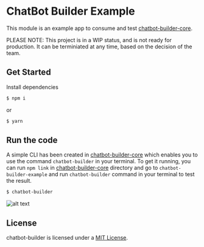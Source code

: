 # ChatBot Builder Example

This module is an example app to consume and test [chatbot-builder-core](https://github.com/DiUS/chatbot-builder/tree/monorepo-refactor/packages/chatbot-builder-core).

PLEASE NOTE: This project is in a WIP status, and is not ready for production. It can be terminiated at any time, based on the decision of the team.

## Get Started

Install dependencies
```bash
$ npm i
```
or 
```bash
$ yarn
```

## Run the code

A simple CLI has been created in [chatbot-builder-core](https://github.com/DiUS/chatbot-builder/tree/monorepo-refactor/packages/chatbot-builder-core) which enables you to use the command `chatbot-builder` in your terminal. To get it running, you can run `npm link` in [chatbot-builder-core](https://github.com/DiUS/chatbot-builder/tree/monorepo-refactor/packages/chatbot-builder-core) directory and go to `chatbot-builder-example` and run `chatbot-builder` command in your terminal to test the result.

```bash
$ chatbot-builder
```

![alt text](https://s3-ap-southeast-2.amazonaws.com/mattyao-github-assets/chatbot-builder-cli.gif "chatbot-builder-cli")

## License

chatbot-builder is licensed under a [MIT License](./LICENSE).
